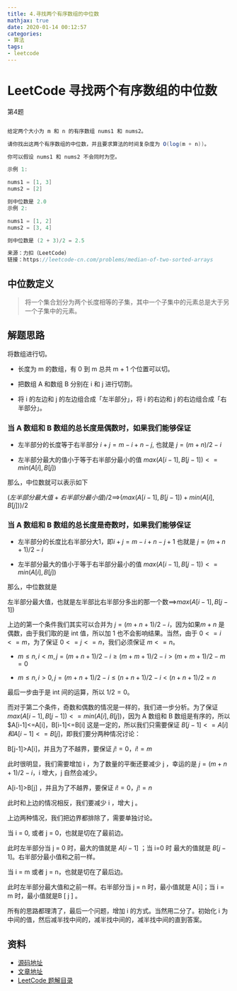 ```yaml
---
title: 4.寻找两个有序数组的中位数
mathjax: true
date: 2020-01-14 00:12:57
categories: 
- 算法
tags:
- leetcode
---
```

# LeetCode 寻找两个有序数组的中位数

第4题

```java

给定两个大小为 m 和 n 的有序数组 nums1 和 nums2。

请你找出这两个有序数组的中位数，并且要求算法的时间复杂度为 O(log(m + n))。

你可以假设 nums1 和 nums2 不会同时为空。

示例 1:

nums1 = [1, 3]
nums2 = [2]

则中位数是 2.0
示例 2:

nums1 = [1, 2]
nums2 = [3, 4]

则中位数是 (2 + 3)/2 = 2.5

来源：力扣（LeetCode）
链接：https://leetcode-cn.com/problems/median-of-two-sorted-arrays

```

## 中位数定义

>将一个集合划分为两个长度相等的子集，其中一个子集中的元素总是大于另一个子集中的元素。

## 解题思路

将数组进行切。

- 长度为 m 的数组，有 0 到 m 总共 m + 1 个位置可以切。

- 把数组 A 和数组 B 分别在 i 和 j 进行切割。

- 将 i 的左边和 j 的左边组合成「左半部分」，将 i 的右边和 j 的右边组合成「右半部分」。

### 当 A 数组和 B 数组的总长度是偶数时，如果我们能够保证

- 左半部分的长度等于右半部分 $i+j=m-i+n-j$, 也就是 $j=(m+n)/2-i$

- 左半部分最大的值小于等于右半部分最小的值 $max(A[i-1],B[j-1])<=min(A[i],B[j])$

那么，中位数就可以表示如下

$(左半部分最大值+右半部分最小值)/2$==>$(max(A[i-1],B[j-1])+min(A[i],B[j]))/2$

### 当 A 数组和 B 数组的总长度是奇数时，如果我们能够保证

- 左半部分的长度比右半部分大1，即$i+j=m-i+n-j+1$ 也就是 $j=(m+n+1)/2-i$

- 左半部分最大的值小于等于右半部分最小的值 $max(A[i-1],B[j-1]) <=min(A[i],B[j])$

那么，中位数就是

左半部分最大值，也就是左半部比右半部分多出的那一个数==>$max(A[i-1],B[j-1])$

上边的第一个条件我们其实可以合并为 $j=(m+n+1)/2-i$，因为如果$m+n$ 是偶数，由于我们取的是 int 值，所以加 1 也不会影响结果。当然，由于 $0<=i<=m$，为了保证 $0<=j<=n$，我们必须保证 $m<=n$。

- $m≤n,i<m,j=(m+n+1)/2−i≥(m+m+1)/2−i>(m+m+1)/2−m=0$

- $m≤n,i>0,j=(m+n+1)/2−i≤(n+n+1)/2−i<(n+n+1)/2=n$

最后一步由于是 int 间的运算，所以 $1/2=0$。

而对于第二个条件，奇数和偶数的情况是一样的，我们进一步分析。为了保证 $max(A[i-1],B[j-1])<=min(A[i],B[j])$，因为 A 数组和 B 数组是有序的，所以 $A[i-1]<=A[i]，B[i-1]<=B[i] 这是一定的，所以我们只需要保证 $B[j-1]<=A[i]和A[i-1]<=B[j]$，即我们要分两种情况讨论：

B[j-1]>A[i]，并且为了不越界，要保证 $j!= 0，i!=m$

此时很明显，我们需要增加 i ，为了数量的平衡还要减少 j ，幸运的是 $j=(m+n+1)/2-i$，i 增大，j 自然会减少。

A[i-1]>B[j] ，并且为了不越界，要保证 $i!=0，j!=n$

此时和上边的情况相反，我们要减少 i ，增大 j 。

上边两种情况，我们把边界都排除了，需要单独讨论。

当 i = 0, 或者 j = 0，也就是切在了最前边。

此时左半部分当 j = 0 时，最大的值就是 $A[i-1]$ ；当 i=0 时 最大的值就是 $B[j-1]$。右半部分最小值和之前一样。

当 i = m 或者 j = n，也就是切在了最后边。

此时左半部分最大值和之前一样。右半部分当 j = n 时，最小值就是 A[i]；当 i = m 时，最小值就是B [ j ] 。

所有的思路都理清了，最后一个问题，增加 i 的方式。当然用二分了。初始化 i 为中间的值，然后减半找中间的，减半找中间的，减半找中间的直到答案。

## 资料

- [源码地址](https://github.com/smltq/spring-boot-demo/blob/master/leetcode/src/main/java/com/easy/leetcode/Sub102.java)
- [文章地址](https://github.com/smltq/blog/tree/master/source/_posts/leetcode/Sub102.md)
- [LeetCode 题解目录](https://github.com/smltq/spring-boot-demo/blob/master/leetcode)